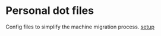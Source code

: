 # Personal dot files

Config files to simplify the machine migration process. [setup](./docs/SETUP.md)
